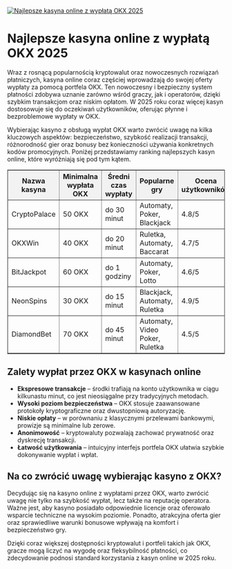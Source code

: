 [![Najlepsze kasyna online z wypłatą OKX 2025](https://123-caf.pages.dev/gitsignup.png)](https://vrmoo.ru/Bt82HjjY)

<h1>Najlepsze kasyna online z wypłatą OKX 2025</h1> <p>Wraz z rosnącą popularnością kryptowalut oraz nowoczesnych rozwiązań płatniczych, kasyna online coraz częściej wprowadzają do swojej oferty wypłaty za pomocą portfela OKX. Ten nowoczesny i bezpieczny system płatności zdobywa uznanie zarówno wśród graczy, jak i operatorów, dzięki szybkim transakcjom oraz niskim opłatom. W 2025 roku coraz więcej kasyn dostosowuje się do oczekiwań użytkowników, oferując płynne i bezproblemowe wypłaty w OKX.</p>  <p>Wybierając kasyno z obsługą wypłat OKX warto zwrócić uwagę na kilka kluczowych aspektów: bezpieczeństwo, szybkość realizacji transakcji, różnorodność gier oraz bonusy bez konieczności używania konkretnych kodów promocyjnych. Poniżej przedstawiamy ranking najlepszych kasyn online, które wyróżniają się pod tym kątem.</p>  <table border="1" cellpadding="8" cellspacing="0" style="border-collapse: collapse; width: 100%; max-width: 700px;">   <thead>     <tr style="background-color: #f2f2f2;">       <th>Nazwa kasyna</th>       <th>Minimalna wypłata OKX</th>       <th>Średni czas wypłaty</th>       <th>Popularne gry</th>       <th>Ocena użytkowników</th>     </tr>   </thead>   <tbody>     <tr>       <td>CryptoPalace</td>       <td>50 OKX</td>       <td>do 30 minut</td>       <td>Automaty, Poker, Blackjack</td>       <td>4.8/5</td>     </tr>     <tr>       <td>OKXWin</td>       <td>40 OKX</td>       <td>do 20 minut</td>       <td>Ruletka, Automaty, Baccarat</td>       <td>4.7/5</td>     </tr>     <tr>       <td>BitJackpot</td>       <td>60 OKX</td>       <td>do 1 godziny</td>       <td>Automaty, Poker, Lotto</td>       <td>4.6/5</td>     </tr>     <tr>       <td>NeonSpins</td>       <td>30 OKX</td>       <td>do 15 minut</td>       <td>Blackjack, Automaty, Ruletka</td>       <td>4.9/5</td>     </tr>     <tr>       <td>DiamondBet</td>       <td>70 OKX</td>       <td>do 45 minut</td>       <td>Automaty, Video Poker, Ruletka</td>       <td>4.5/5</td>     </tr>   </tbody> </table>  <h2>Zalety wypłat przez OKX w kasynach online</h2> <ul>   <li><strong>Ekspresowe transakcje</strong> – środki trafiają na konto użytkownika w ciągu kilkunastu minut, co jest nieosiągalne przy tradycyjnych metodach.</li>   <li><strong>Wysoki poziom bezpieczeństwa</strong> – OKX stosuje zaawansowane protokoły kryptograficzne oraz dwustopniową autoryzację.</li>   <li><strong>Niskie opłaty</strong> – w porównaniu z klasycznymi przelewami bankowymi, prowizje są minimalne lub zerowe.</li>   <li><strong>Anonimowość</strong> – kryptowaluty pozwalają zachować prywatność oraz dyskrecję transakcji.</li>   <li><strong>Łatwość użytkowania</strong> – intuicyjny interfejs portfela OKX ułatwia szybkie dokonywanie wypłat i wpłat.</li> </ul>  <h2>Na co zwrócić uwagę wybierając kasyno z OKX?</h2> <p>Decydując się na kasyno online z wypłatami przez OKX, warto zwrócić uwagę nie tylko na szybkość wypłat, lecz także na reputację operatora. Ważne jest, aby kasyno posiadało odpowiednie licencje oraz oferowało wsparcie techniczne na wysokim poziomie. Ponadto, atrakcyjna oferta gier oraz sprawiedliwe warunki bonusowe wpływają na komfort i bezpieczeństwo gry.</p>  <p>Dzięki coraz większej dostępności kryptowalut i portfeli takich jak OKX, gracze mogą liczyć na wygodę oraz fleksybilność płatności, co zdecydowanie podnosi standard korzystania z kasyn online w 2025 roku.</p>